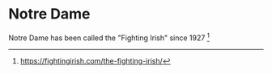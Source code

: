 # Notre Dame
Notre Dame has been called the "Fighting Irish" since 1927 [^1] 

[^1]: <a href="https://fightingirish.com/the-fighting-irish/#:~:text=University%20president,%20nickname%20in%201927.">https://fightingirish.com/the-fighting-irish/</a>


<!--stackedit_data:
eyJwcm9wZXJ0aWVzIjoidGl0bGU6IFwiTm90cmUgRGFtZSArIE
9oaW8gU3RhdGVcIlxuZXhjZXJwdDogXCJwbGFjZWhvbGRlclwi
XG5hdXRob3I6IEpvaG4gVlxuaGVhZGVyOlxuICB0ZWFzZXI6IF
wiL2Fzc2V0cy9pbWFnZXMvcGxhY2Vob2xkZXIuanBnXCJcbnRh
Z3M6IFxuICAtIHBsYWNlaG9sZGVyXG4iLCJoaXN0b3J5IjpbMT
UzNTA4MzE2NSwtNzE5MjU2NjA4LC0xMDM2MDg3OTg0XX0=
-->